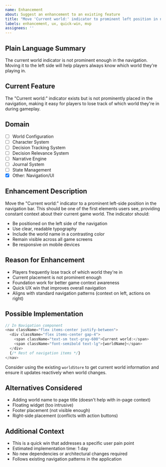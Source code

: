 ```yaml
---
name: Enhancement
about: Suggest an enhancement to an existing feature
title: "Move 'Current world:' indicator to prominent left position in navigation"
labels: enhancement, ux, quick-win, mvp
assignees: ''
---
```


## Plain Language Summary
The current world indicator is not prominent enough in the navigation. Moving it to the left side will help players always know which world they're playing in.

## Current Feature
The "Current world:" indicator exists but is not prominently placed in the navigation, making it easy for players to lose track of which world they're in during gameplay.

## Domain
- [ ] World Configuration
- [ ] Character System
- [ ] Decision Tracking System
- [ ] Decision Relevance System
- [ ] Narrative Engine
- [ ] Journal System
- [ ] State Management
- [x] Other: Navigation/UI

## Enhancement Description
Move the "Current world:" indicator to a prominent left-side position in the navigation bar. This should be one of the first elements users see, providing constant context about their current game world. The indicator should:
- Be positioned on the left side of the navigation
- Use clear, readable typography
- Include the world name in a contrasting color
- Remain visible across all game screens
- Be responsive on mobile devices

## Reason for Enhancement
- Players frequently lose track of which world they're in
- Current placement is not prominent enough
- Foundation work for better game context awareness
- Quick UX win that improves overall navigation
- Aligns with standard navigation patterns (context on left, actions on right)

## Possible Implementation
```typescript
// In Navigation component
<nav className="flex items-center justify-between">
  <div className="flex items-center gap-4">
    <span className="text-sm text-gray-600">Current world:</span>
    <span className="font-semibold text-lg">{worldName}</span>
  </div>
  {/* Rest of navigation items */}
</nav>
```

Consider using the existing `worldStore` to get current world information and ensure it updates reactively when world changes.

## Alternatives Considered
- Adding world name to page title (doesn't help with in-page context)
- Floating widget (too intrusive)
- Footer placement (not visible enough)
- Right-side placement (conflicts with action buttons)

## Additional Context
- This is a quick win that addresses a specific user pain point
- Estimated implementation time: 1 day
- No new dependencies or architectural changes required
- Follows existing navigation patterns in the application